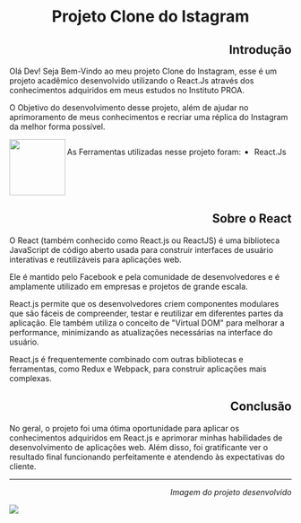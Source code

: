 <div>
  <h1 align="center">Projeto Clone do Istagram</h1>
</div>

<div>
 <h2 align="end">Introdução</h2>
  <p>Olá Dev! Seja Bem-Vindo ao meu projeto Clone do Instagram, esse é um projeto acadêmico desenvolvido utilizando o React.Js através dos conhecimentos adquiridos em meus estudos no Instituto PROA.</p>
  <p>O Objetivo do desenvolvimento desse projeto, além de ajudar no aprimoramento de meus conhecimentos e recriar uma réplica do Instagram da melhor forma possível.  </p>
    <div style="display: flex;">
      <img src="https://upload.wikimedia.org/wikipedia/commons/thumb/a/a7/React-icon.svg/512px-React-icon.svg.png" width="100px" align='left'>
      <p>As Ferramentas utilizadas nesse projeto foram:</p>
        <ul>
          <li>React.Js</li>
        </ul>
    </div>
</div>

<div>
 <h2 align="end">Sobre o React</h2>
  <p>O React (também conhecido como React.js ou ReactJS) é uma biblioteca JavaScript de código aberto usada para construir interfaces de usuário interativas e reutilizáveis para aplicações web.</p>
  <p>Ele é mantido pelo Facebook e pela comunidade de desenvolvedores e é amplamente utilizado em empresas e projetos de grande escala. </p>
  <p>React.js permite que os desenvolvedores criem componentes modulares que são fáceis de compreender, testar e reutilizar em diferentes partes da aplicação. Ele também utiliza o conceito de "Virtual DOM" para melhorar a performance, minimizando as atualizações necessárias na interface do usuário. </p>
  <p> React.js é frequentemente combinado com outras bibliotecas e ferramentas, como Redux e Webpack, para construir aplicações mais complexas. </p>
</div>

<div>
  <h2 align="end">Conclusão</h2>
   <p>
    No geral, o projeto foi uma ótima oportunidade para aplicar os conhecimentos adquiridos em React.js e aprimorar minhas habilidades de desenvolvimento de aplicações web. Além disso, foi gratificante ver o resultado final funcionando perfeitamente e atendendo às expectativas do cliente.
   </p>
</div>

<hr>

<div>
  <p align="end"><em>Imagem do projeto desenvolvido</em></p>
  <img src="https://github.com/DevPedroSantos/Instagram/assets/102003471/e3b48459-3e1d-4e8c-8e89-c6cccd3352e3">
</div>
